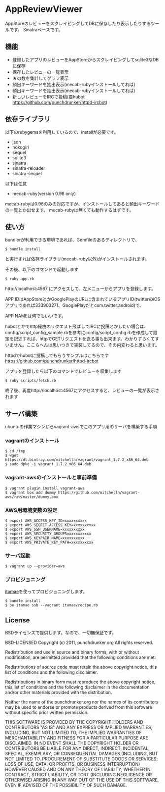 AppReviewViewer
=============

AppStoreのレビューをスクレイピングしてDBに保存したり表示したりするツールです。
Sinatraベースです。

機能
-------
* 登録したアプリのレビューをAppStoreからスクレイピングしてsqlite3なDBに保存
* 保存したレビューの一覧表示
* ★の数を集計してグラフ表示
* 頻出キーワードを抽出表示(mecab-rubyインストールしてれば)
* 頻出キーワードを抽出表示(mecab-rubyインストールしてれば)
* 新しいレビューをIRCで投稿(要hubot https://github.com/punchdrunker/httpd-ircbot)

依存ライブラリ
-------
以下のrubygemsを利用しているので、installが必要です。

* json
* nokogiri
* sequel
* sqlite3
* sinatra
* sinatra-reloader
* sinatra-sequel

以下は任意
* mecab-ruby(version 0.98 only)

mecab-rubyは0.98のみの対応ですが、インストールしてあると頻出キーワードの一覧とか出せます。
mecab-rubyは無くても動作するはずです。

使い方
-------
bundlerが利用できる環境であれば、Gemfileのあるディレクトリで、

    $ bundle install

と実行すれば依存ライブラリ(mecab-ruby以外)がインストールされます。

その後、以下のコマンドで起動します

    $ ruby app.rb

http://localhost:4567 にアクセスして、左メニューからアプリを登録します。

APP IDはAppStoreとかGooglePlayのURLに含まれているアプリID(twitterのiOSアプリであれば333903271、GooglePlayだとcom.twitter.android)で、

APP NAMEは何でもいいです。

hubotとかでhttp経由のリクエスト飛ばしてIRCに投稿とかしたい場合は、config/script_config_sample.rbを参考にconfig/script_config.rbを作成して設定を記述すれば、httpでGETリクエストを送る事も出来ます。わかりずらくてすいません。ここらへんは思いつきで実装してるので、その内変わると思います。

httpdでhubotに投稿してもらうサンプルはこちらです
https://github.com/punchdrunker/httpd-ircbot

アプリを登録したら以下のコマンドでレビューを収集します

    $ ruby scripts/fetch.rb

終了後、再度http://localhost:4567にアクセスすると、レビューの一覧が表示されます

サーバ構築
-------
ubuntuの作業マシンからvagrant-awsでこのアプリ用のサーバを構築する手順

### vagrantのインストール

    $ cd /tmp
	$ wget https://dl.bintray.com/mitchellh/vagrant/vagrant_1.7.2_x86_64.deb
	$ sudo dpkg -i vagrant_1.7.2_x86_64.deb

### vagrant-awsのインストールと事前準備

    $ vagrant plugin install vagrant-aws
	$ vagrant box add dummy https://github.com/mitchellh/vagrant-aws/raw/master/dummy.box

### AWS用環境変数の設定

    $ export AWS_ACCESS_KEY_ID=xxxxxxxxxx
    $ export AWS_SECRET_ACCESS_KEY=xxxxxxxxxx
    $ export AWS_SSH_USERNAME=xxxxxxxxxx
    $ export AWS_SECURITY_GROUPS=xxxxxxxxxx
    $ export AWS_KEYPAIR_NAME=xxxxxxxxxx
    $ export AWS_PRIVATE_KEY_PATH=xxxxxxxxxx

### サーバ起動

    $ vagrant up --provider=aws

### プロビジョニング
[itamae](https://github.com/itamae-kitchen/itamae)を使ってプロビジョニングします。

    $ bundle install
    $ be itamae ssh --vagrant itamae/recipe.rb

License
-------
BSDライセンスで提供します。なので、一切無保証です。

BSD-LICENSED Copyright (c) 2011, punchdrunker.org All rights reserved.

Redistribution and use in source and binary forms, with or without modification, are permitted provided that the following conditions are met:

Redistributions of source code must retain the above copyright notice, this list of conditions and the following disclaimer.

Redistributions in binary form must reproduce the above copyright notice, this list of conditions and the following disclaimer in the documentation and/or other materials provided with the distribution.

Neither the name of the punchdrunker.org nor the names of its contributors may be used to endorse or promote products derived from this software without specific prior written permission.

THIS SOFTWARE IS PROVIDED BY THE COPYRIGHT HOLDERS AND CONTRIBUTORS "AS IS" AND ANY EXPRESS OR IMPLIED WARRANTIES, INCLUDING, BUT NOT LIMITED TO, THE IMPLIED WARRANTIES OF MERCHANTABILITY AND FITNESS FOR A PARTICULAR PURPOSE ARE DISCLAIMED. IN NO EVENT SHALL THE COPYRIGHT HOLDER OR CONTRIBUTORS BE LIABLE FOR ANY DIRECT, INDIRECT, INCIDENTAL, SPECIAL, EXEMPLARY, OR CONSEQUENTIAL DAMAGES (INCLUDING, BUT NOT LIMITED TO, PROCUREMENT OF SUBSTITUTE GOODS OR SERVICES; LOSS OF USE, DATA, OR PROFITS; OR BUSINESS INTERRUPTION) HOWEVER CAUSED AND ON ANY THEORY OF LIABILITY, WHETHER IN CONTRACT, STRICT LIABILITY, OR TORT (INCLUDING NEGLIGENCE OR OTHERWISE) ARISING IN ANY WAY OUT OF THE USE OF THIS SOFTWARE, EVEN IF ADVISED OF THE POSSIBILITY OF SUCH DAMAGE.
